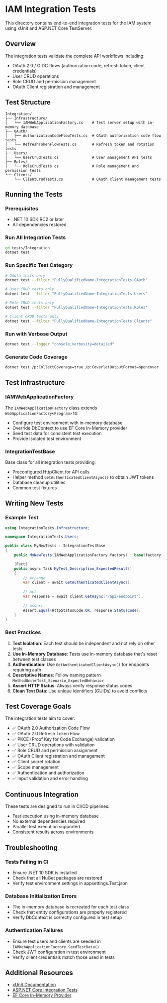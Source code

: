 # IAM Integration Tests

This directory contains end-to-end integration tests for the IAM system using xUnit and ASP.NET Core TestServer.

## Overview

The integration tests validate the complete API workflows including:
- OAuth 2.0 / OIDC flows (authorization code, refresh token, client credentials)
- User CRUD operations
- Role CRUD and permission management
- OAuth Client registration and management

## Test Structure

```
Integration/
├── Infrastructure/
│   └── IAMWebApplicationFactory.cs    # Test server setup with in-memory database
├── OAuth/
│   ├── AuthorizationCodeFlowTests.cs  # OAuth authorization code flow tests
│   └── RefreshTokenFlowTests.cs       # Refresh token and rotation tests
├── Users/
│   └── UserCrudTests.cs               # User management API tests
├── Roles/
│   └── RoleCrudTests.cs               # Role management and permission tests
└── Clients/
    └── ClientCrudTests.cs             # OAuth client management tests
```

## Running the Tests

### Prerequisites

- .NET 10 SDK RC2 or later
- All dependencies restored

### Run All Integration Tests

```bash
cd tests/Integration
dotnet test
```

### Run Specific Test Category

```bash
# OAuth tests only
dotnet test --filter "FullyQualifiedName~IntegrationTests.OAuth"

# User CRUD tests only
dotnet test --filter "FullyQualifiedName~IntegrationTests.Users"

# Role CRUD tests only
dotnet test --filter "FullyQualifiedName~IntegrationTests.Roles"

# Client CRUD tests only
dotnet test --filter "FullyQualifiedName~IntegrationTests.Clients"
```

### Run with Verbose Output

```bash
dotnet test --logger "console;verbosity=detailed"
```

### Generate Code Coverage

```bash
dotnet test /p:CollectCoverage=true /p:CoverletOutputFormat=opencover
```

## Test Infrastructure

### IAMWebApplicationFactory

The `IAMWebApplicationFactory` class extends `WebApplicationFactory<Program>` to:
- Configure test environment with in-memory database
- Override DbContext to use EF Core In-Memory provider
- Seed test data for consistent test execution
- Provide isolated test environment

### IntegrationTestBase

Base class for all integration tests providing:
- Preconfigured HttpClient for API calls
- Helper method `GetAuthenticatedClientAsync()` to obtain JWT tokens
- Database cleanup utilities
- Common test fixtures

## Writing New Tests

### Example Test

```csharp
using IntegrationTests.Infrastructure;

namespace IntegrationTests.Users;

public class MyNewTests : IntegrationTestBase
{
    public MyNewTests(IAMWebApplicationFactory factory) : base(factory) { }

    [Fact]
    public async Task MyTest_Description_ExpectedResult()
    {
        // Arrange
        var client = await GetAuthenticatedClientAsync();
        
        // Act
        var response = await client.GetAsync("/api/endpoint");
        
        // Assert
        Assert.Equal(HttpStatusCode.OK, response.StatusCode);
    }
}
```

### Best Practices

1. **Test Isolation**: Each test should be independent and not rely on other tests
2. **Use In-Memory Database**: Tests use in-memory database that's reset between test classes
3. **Authentication**: Use `GetAuthenticatedClientAsync()` for endpoints requiring auth
4. **Descriptive Names**: Follow naming pattern `MethodUnderTest_Scenario_ExpectedBehavior`
5. **Assert HTTP Status**: Always verify response status codes
6. **Clean Test Data**: Use unique identifiers (GUIDs) to avoid conflicts

## Test Coverage Goals

The integration tests aim to cover:

- ✅ OAuth 2.0 Authorization Code Flow
- ✅ OAuth 2.0 Refresh Token Flow
- ✅ PKCE (Proof Key for Code Exchange) validation
- ✅ User CRUD operations with validation
- ✅ Role CRUD and permission assignment
- ✅ OAuth Client registration and management
- ✅ Client secret rotation
- ✅ Scope management
- ✅ Authentication and authorization
- ✅ Input validation and error handling

## Continuous Integration

These tests are designed to run in CI/CD pipelines:
- Fast execution using in-memory database
- No external dependencies required
- Parallel test execution supported
- Consistent results across environments

## Troubleshooting

### Tests Failing in CI

- Ensure .NET 10 SDK is installed
- Check that all NuGet packages are restored
- Verify test environment settings in appsettings.Test.json

### Database Initialization Errors

- The in-memory database is recreated for each test class
- Check that entity configurations are properly registered
- Verify DbContext is correctly configured in test setup

### Authentication Failures

- Ensure test users and clients are seeded in `IAMWebApplicationFactory.SeedTestData()`
- Check JWT configuration in test environment
- Verify client credentials match those used in tests

## Additional Resources

- [xUnit Documentation](https://xunit.net/)
- [ASP.NET Core Integration Tests](https://docs.microsoft.com/en-us/aspnet/core/test/integration-tests)
- [EF Core In-Memory Provider](https://docs.microsoft.com/en-us/ef/core/providers/in-memory/)
